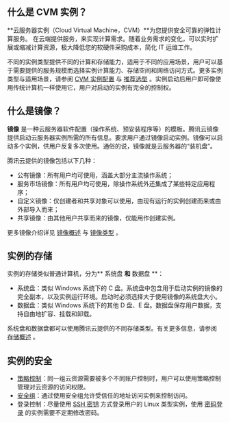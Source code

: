 ## 什么是 CVM 实例？
**云服务器实例（Cloud Virtual Machine，CVM）**为您提供安全可靠的弹性计算服务。 在云端提供服务，来实现计算需求。随着业务需求的变化，可以实时扩展或缩减计算资源，极大降低您的软硬件采购成本，简化 IT 运维工作。

不同的实例类型提供不同的计算和存储能力，适用于不同的应用场景，用户可以基于需要提供的服务规模而选择实例计算能力、存储空间和网络访问方式。更多实例类型与适用场景，请参阅 [CVM 实例配置](/doc/product/213/2177) 与 [推荐选型](https://www.qcloud.com/act/recommended) 。实例启动后用户即可像使用传统计算机一样使用它，用户对启动的实例有完全的控制权。

## 什么是镜像？
**镜像** 是一种云服务器软件配置（操作系统、预安装程序等）的模板。腾讯云镜像提供启动云服务器实例所需的所有信息。要求用户通过镜像启动实例。镜像可以启动多个实例，供用户反复多次使用。通俗的说，镜像就是云服务器的“装机盘”。

腾讯云提供的镜像包括以下几种：

 - 公有镜像：所有用户均可使用，涵盖大部分主流操作系统；
 - 服务市场镜像：所有用户均可使用，除操作系统外还集成了某些特定应用程序；
 - 自定义镜像：仅创建者和共享对象可以使用，由现有运行的实例创建而来或由外部导入而来；
 - 共享镜像：由其他用户共享而来的镜像，仅能用作创建实例。

更多镜像介绍详见 [镜像概述](/doc/product/213/4940) 与 [镜像类型](/doc/product/213/4941) 。

## 实例的存储
实例的存储类似普通计算机，分为** 系统盘 **和** 数据盘 **：
- 系统盘：类似 Windows 系统下的 C 盘。系统盘中包含用于启动实例的镜像的完全副本，以及实例运行环境。启动时必须选择大于使用镜像的系统盘大小。
- 数据盘：类似 Windows 系统下的其他 D 盘、E 盘。数据盘保存用户数据，支持自由地扩容、挂载和卸载。

系统盘和数据盘都可以使用腾讯云提供的不同存储类型。有关更多信息，请参阅 [存储概述](/doc/product/213/4952) 。

## 实例的安全

- [策略控制](/doc/product/378/4513)：同一组云资源需要被多个不同账户控制时，用户可以使用策略控制管理对云资源的访问权限。
-  [安全组](/doc/product/213/5221)：通过使用安全组允许受信任的地址访问实例来控制访问。
- 登录控制：尽量使用 [SSH 密钥](/doc/product/213/6092) 方式登录用户的 Linux 类型实例，使用 [密码登录](/doc/product/213/6093) 的实例需要不定期修改密码。

